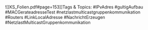 
![[KS_Folien.pdf#page=153]]Tags & Topics:
   #IPvAdres
   #gultigAufbau
   #MACGerateadresseTest
   #netzlastmulticastgruppenkommunikation
   #Routers
   #LinkLocalAdresse
   #NachrichtErzeugen
   #NetzlastMulticastGruppenkommunikation